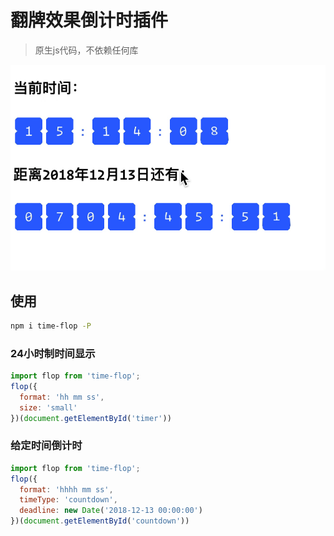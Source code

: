 # 翻牌效果倒计时插件
> 原生js代码，不依赖任何库

![效果](/example/timeflop.gif)

## 使用

```bash
npm i time-flop -P
```

### 24小时制时间显示

```js
import flop from 'time-flop';
flop({
  format: 'hh mm ss',
  size: 'small'
})(document.getElementById('timer'))
```

### 给定时间倒计时
```js
import flop from 'time-flop';
flop({
  format: 'hhhh mm ss',
  timeType: 'countdown',
  deadline: new Date('2018-12-13 00:00:00')
})(document.getElementById('countdown'))
```
